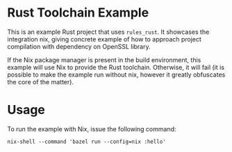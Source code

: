 Rust Toolchain Example
======================

This is an example Rust project that uses `rules_rust`.
It showcases the integration nix, giving concrete example of how to approach project compilation with dependency on OpenSSL library. 

If the Nix package manager is present in the build environment, this example will use Nix to provide the Rust toolchain. 
Otherwise, it will fail (it is possible to make the example run without nix, however it greatly obfuscates the core of the matter).

# Usage

To run the example with Nix, issue the following command:
```
nix-shell --command 'bazel run --config=nix :hello'
```
